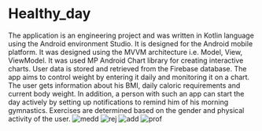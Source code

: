 # Healthy_day
The application is an engineering project and was written in Kotlin language using the Android environment
Studio. It is designed for the Android mobile platform. It was designed using the MVVM architecture i.e. Model, View, ViewModel. It was
used MP Android Chart library for creating interactive charts. User data is stored and retrieved from the Firebase database.
The app aims to control weight by entering it daily and monitoring it on a chart. The user gets information about his BMI, daily
caloric requirements and current body weight. In addition, a person with such an app can start the day actively by setting up notifications to remind him of his morning gymnastics. Exercises are determined based on the gender and physical activity of the user.
![medd](https://user-images.githubusercontent.com/103385651/163622994-a593583e-f830-4365-bb5b-328fcc4b6790.png)
![rej](https://user-images.githubusercontent.com/103385651/163623023-12f3c192-db0c-48ca-a57d-7c8dd517f965.png)
![add](https://user-images.githubusercontent.com/103385651/163623057-25b9f175-bd32-4ccd-896b-c1d5949ab197.png)
![prof](https://user-images.githubusercontent.com/103385651/163623061-a2ba7bcc-4a54-4753-acdc-4cda8723c8c0.png)
